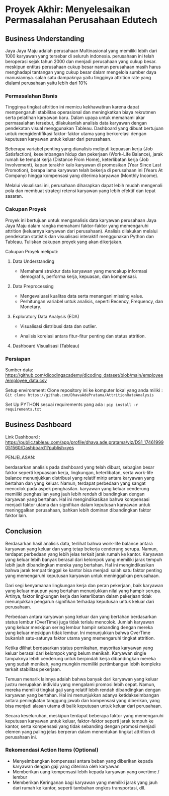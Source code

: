 # Proyek Akhir: Menyelesaikan Permasalahan Perusahaan Edutech

## Business Understanding

Jaya Jaya Maju adalah perusahaan Multinasional yang memiliki lebih dari 1000 karyawan yang tersebar di seluruh indonesia. perusahaan ini telah beroperasi sejak tahun 2000 dan menjadi perusahaan yang cukup besar.
meskipun entitas perusahaan cukup besar namun perusahaan masih harus menghadapi tantangan yang cukup besar dalam mengelola sumber daya manusiannya. salah satu dampaknya yaitu tingginya attrition rate yang dialami perusahaan yaitu lebih dari 10% 

### Permasalahan Bisnis

Tingginya tingkat attrition ini memicu kekhawatiran karena dapat mempengaruhi stabilitas operasional dan meningkatkan biaya rekrutmen serta pelatihan karyawan baru. Dalam upaya untuk memahami akar permasalahan tersebut, dilakukanlah analisis data karyawan dengan pendekatan visual menggunakan Tableau. Dashboard yang dibuat bertujuan untuk mengidentifikasi faktor-faktor utama yang berkorelasi dengan keputusan karyawan untuk keluar dari perusahaan.

Beberapa variabel penting yang dianalisis meliputi kepuasan kerja (Job Satisfaction), keseimbangan hidup dan pekerjaan (Work-Life Balance), jarak rumah ke tempat kerja (Distance From Home), keterlibatan kerja (Job Involvement), kapan terakhir kalo karyawan di promosikan (Year Since Last Promotion), berapa lama karyawan telah bekerja di perusahaan ini (Years At Company) hingga kompensasi yang diterima karyawan (Monthly Income).

Melalui visualisasi ini, perusahaan diharapkan dapat lebih mudah mengenali pola dan membuat strategi retensi karyawan yang lebih efektif dan tepat sasaran.

### Cakupan Proyek

Proyek ini bertujuan untuk menganalisis data karyawan perusahaan Jaya Jaya Maju dalam rangka memahami faktor-faktor yang memengaruhi attrition (keluarnya karyawan dari perusahaan). Analisis dilakukan melalui pendekatan statistik dan visualisasi interaktif menggunakan Python dan Tableau.
Tuliskan cakupan proyek yang akan dikerjakan.

Cakupan Proyek meliputi:

1. Data Understanding
    - Memahami struktur data karyawan yang mencakup informasi demografis, performa kerja, kepuasan, dan kompensasi.
    

2. Data Preprocessing
   
    - Mengevaluasi kualitas data serta menangani missing value.
    - Perhitungan variabel untuk analisis, seperti Recency, Frequency, dan Monetary.

3. Exploratory Data Analysis (EDA)

    - Visualisasi distribusi data dan outlier.

    - Analisis korelasi antara fitur-fitur penting dan status attrition.

4. Dashboard Visualisasi (Tableau)


### Persiapan

Sumber data: https://github.com/dicodingacademy/dicoding_dataset/blob/main/employee/employee_data.csv

Setup environment: 
Clone repository ini ke komputer lokal yang anda miliki : ``` Git clone https://github.com/DhavaAdePratama/AttritionRateAnalysis ```

Set Up PYTHON sesuai requirements yang ada  : ``` pip install -r requirements.txt ```

## Business Dashboard

Link Dashboard : https://public.tableau.com/app/profile/dhava.ade.pratama/viz/DS1_17461999051560/Dashboard1?publish=yes

PENJELASAN:

berdasarkan analisis pada dashboard yang telah dibuat, sebagian besar faktor seperti kepuasaan kerja, lingkungan, keterlibatan, serta work-life balance menunjukkan distribusi yang relatif mirip antara karyawan yang bertahan dan yang keluar.
Namun, terdapat perbedaan yang sangat mencolok pada aspek penghasilan. karyawan yang keluar cenderung memiliki penghasilan yang jauh lebih rendah di bandingkan dengan karyawan yang bertahan.
Hal ini mengindikasikan bahwa kompensasi menjadi faktor utama dan signifikan dalam keputusan karyawan untuk meninggalkan perusahaan, bahkan lebih dominan dibandingkan faktor faktor lain.

## Conclusion

Berdasarkan hasil analisis data, terlihat bahwa work-life balance antara karyawan yang keluar dan yang tetap bekerja cenderung serupa. Namun, terdapat perbedaan yang lebih jelas terkait jarak rumah ke kantor. Karyawan yang keluar lebih banyak berasal dari kelompok yang memiliki jarak tempuh lebih jauh dibandingkan mereka yang bertahan. Hal ini mengindikasikan bahwa jarak tempat tinggal ke kantor bisa menjadi salah satu faktor penting yang memengaruhi keputusan karyawan untuk meninggalkan perusahaan.

Dari segi kenyamanan lingkungan kerja dan peran pekerjaan, baik karyawan yang keluar maupun yang bertahan menunjukkan nilai yang hampir serupa. Artinya, faktor lingkungan kerja dan keterlibatan dalam pekerjaan tidak menunjukkan pengaruh signifikan terhadap keputusan untuk keluar dari perusahaan.

Perbedaan antara karyawan yang keluar dan yang bertahan berdasarkan status lembur (OverTime) juga tidak terlalu mencolok. Jumlah karyawan yang keluar meskipun sering lembur hampir sebanding dengan mereka yang keluar meskipun tidak lembur. Ini menunjukkan bahwa OverTime bukanlah satu-satunya faktor utama yang memengaruhi tingkat attrition.

Ketika dilihat berdasarkan status pernikahan, mayoritas karyawan yang keluar berasal dari kelompok yang belum menikah. Karyawan single tampaknya lebih cenderung untuk berpindah kerja dibandingkan mereka yang sudah menikah, yang mungkin memiliki pertimbangan lebih kompleks terkait stabilitas pekerjaan.

Temuan menarik lainnya adalah bahwa banyak dari karyawan yang keluar justru merupakan individu yang mengalami promosi lebih cepat. Namun, mereka memiliki tingkat gaji yang relatif lebih rendah dibandingkan dengan karyawan yang bertahan. Hal ini menunjukkan adanya ketidakseimbangan antara peningkatan tanggung jawab dan kompensasi yang diberikan, yang bisa menjadi alasan utama di balik keputusan untuk keluar dari perusahaan.

Secara keseluruhan, meskipun terdapat beberapa faktor yang memengaruhi keputusan karyawan untuk keluar, faktor-faktor seperti jarak tempuh ke kantor, serta kompensasi yang tidak sebanding dengan promosi menjadi elemen yang paling jelas berperan dalam menentukan tingkat attrition di perusahaan ini.

### Rekomendasi Action Items (Optional)

- Menyeimbangkan kompensasi antara beban yang diberikan kepada karyawan dengan gaji yang diterima oleh karyawan
- Memberikan uang kompensasi lebih kepada karyawan yang overtime / lembur
- Memberikan Keringanan bagi karyawan yang memiliki jarak yang jauh dari rumah ke kantor, seperti tambahan ongkos transportasi, dll.
